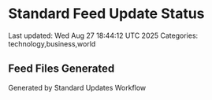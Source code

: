 # Standard Feed Update Status
Last updated: Wed Aug 27 18:44:12 UTC 2025
Categories: technology,business,world

## Feed Files Generated

Generated by Standard Updates Workflow
